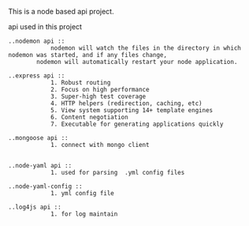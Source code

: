 This is a node based api project.

api used in this project
	
	
	..nodemon api ::
				nodemon will watch the files in the directory in which nodemon was started, and if any files change, 
			nodemon will automatically restart your node application.

	..express api :: 
				1. Robust routing
				2. Focus on high performance
				3. Super-high test coverage
				4. HTTP helpers (redirection, caching, etc)
				5. View system supporting 14+ template engines
				6. Content negotiation
				7. Executable for generating applications quickly
				
	..mongoose api ::
				1. connect with mongo client
				
	
	..node-yaml api :: 
				1. used for parsing  .yml config files
				
	..node-yaml-config ::
				1. yml config file 
				
	..log4js api ::
				1. for log maintain
				